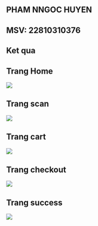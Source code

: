 ## PHAM NNGOC HUYEN
## MSV: 22810310376
## Ket qua
## Trang Home
![](home.jpg)
## Trang scan
![](scan.jpg)
## Trang cart
![](cart.jpg)
## Trang checkout
![](checkout.jpg)
## Trang success
![](success.jpg)
